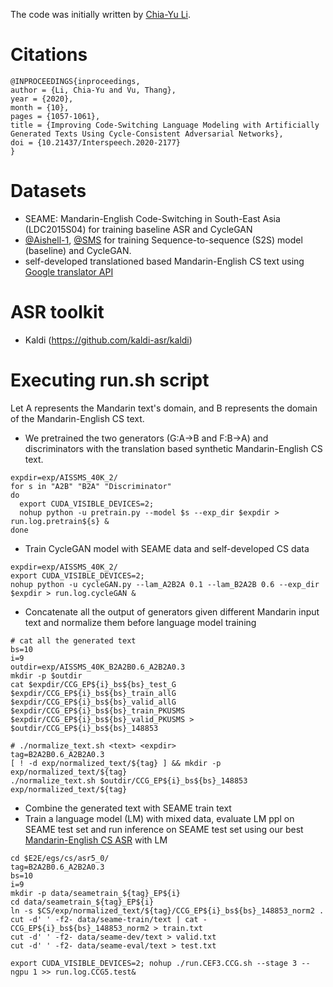 The code was initially written by [Chia-Yu Li](https://github.com/chiayuli).

# Citations
```
@INPROCEEDINGS{inproceedings,
author = {Li, Chia-Yu and Vu, Thang},
year = {2020},
month = {10},
pages = {1057-1061},
title = {Improving Code-Switching Language Modeling with Artificially Generated Texts Using Cycle-Consistent Adversarial Networks},
doi = {10.21437/Interspeech.2020-2177}
}

```
# Datasets
* SEAME: Mandarin-English Code-Switching in South-East Asia (LDC2015S04) for training baseline ASR and CycleGAN
* [@Aishell-1](https://www.openslr.org/33/), [@SMS](https://scholarbank.nus.edu.sg/handle/10635/137343) for training Sequence-to-sequence (S2S) model (baseline) and CycleGAN.
* self-developed translationed based Mandarin-English CS text using [Google translator API](https://cloud.google.com/translate/docs/reference/rest)

# ASR toolkit
* Kaldi (https://github.com/kaldi-asr/kaldi)

# Executing run.sh script
Let A represents the Mandarin text's domain, and B represents the domain of the Mandarin-English CS text. 
* We pretrained the two generators (G:A->B and F:B->A) and discriminators with the translation based synthetic Mandarin-English CS text.
```
expdir=exp/AISSMS_40K_2/
for s in "A2B" "B2A" "Discriminator"
do
  export CUDA_VISIBLE_DEVICES=2;
  nohup python -u pretrain.py --model $s --exp_dir $expdir > run.log.pretrain${s} &
done
```
* Train CycleGAN model with SEAME data and self-developed CS data
```
expdir=exp/AISSMS_40K_2/
export CUDA_VISIBLE_DEVICES=2;
nohup python -u cycleGAN.py --lam_A2B2A 0.1 --lam_B2A2B 0.6 --exp_dir $expdir > run.log.cycleGAN &
```
* Concatenate all the output of generators given different Mandarin input text and normalize them before language model training
```
# cat all the generated text
bs=10
i=9
outdir=exp/AISSMS_40K_B2A2B0.6_A2B2A0.3
mkdir -p $outdir
cat $expdir/CCG_EP${i}_bs${bs}_test_G $expdir/CCG_EP${i}_bs${bs}_train_allG $expdir/CCG_EP${i}_bs${bs}_valid_allG $expdir/CCG_EP${i}_bs${bs}_train_PKUSMS $expdir/CCG_EP${i}_bs${bs}_valid_PKUSMS > $outdir/CCG_EP${i}_bs${bs}_148853

# ./normalize_text.sh <text> <expdir>
tag=B2A2B0.6_A2B2A0.3
[ ! -d exp/normalized_text/${tag} ] && mkdir -p exp/normalized_text/${tag}
./normalize_text.sh $outdir/CCG_EP${i}_bs${bs}_148853 exp/normalized_text/${tag}
```
* Combine the generated text with SEAME train text
* Train a language model (LM) with mixed data, evaluate LM ppl on SEAME test set and run inference on SEAME test set using our best [Mandarin-English CS ASR](https://github.com/chiayuli/My-Ph.D.-Publications/tree/main/E2E-ASR-for-Mandarin-English-CS-speech) with LM
```
cd $E2E/egs/cs/asr5_0/
tag=B2A2B0.6_A2B2A0.3
bs=10
i=9
mkdir -p data/seametrain_${tag}_EP${i} 
cd data/seametrain_${tag}_EP${i}
ln -s $CS/exp/normalized_text/${tag}/CCG_EP${i}_bs${bs}_148853_norm2 .
cut -d' ' -f2- data/seame-train/text | cat - CCG_EP${i}_bs${bs}_148853_norm2 > train.txt
cut -d' ' -f2- data/seame-dev/text > valid.txt
cut -d' ' -f2- data/seame-eval/text > test.txt

export CUDA_VISIBLE_DEVICES=2; nohup ./run.CEF3.CCG.sh --stage 3 --ngpu 1 >> run.log.CCG5.test&
```
